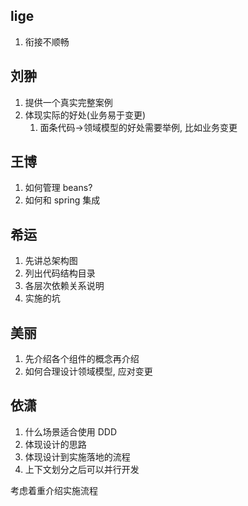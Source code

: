 ## lige
1. 衔接不顺畅

## 刘翀
1. 提供一个真实完整案例
2. 体现实际的好处(业务易于变更)
   1. 面条代码->领域模型的好处需要举例, 比如业务变更

## 王博
1. 如何管理 beans?
2. 如何和 spring 集成

## 希运
1. 先讲总架构图
2. 列出代码结构目录
3. 各层次依赖关系说明
4. 实施的坑

## 美丽
1. 先介绍各个组件的概念再介绍
2. 如何合理设计领域模型, 应对变更

## 依潇
1. 什么场景适合使用 DDD
2. 体现设计的思路
3. 体现设计到实施落地的流程
4. 上下文划分之后可以并行开发

考虑着重介绍实施流程